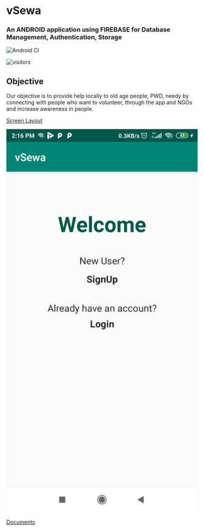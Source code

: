# vSewa
### An ANDROID application using FIREBASE for Database Management, Authentication, Storage

![Android CI](https://github.com/asifanwar007/vSewa/workflows/Android%20CI/badge.svg?branch=master)

![visitors](https://visitor-badge.glitch.me/badge?page_id=vSewa.visitor-badge)

## Objective
Our objective is to provide help locally to old age people, PWD, needy by connecting with
people who want to volunteer, through the app and NGOs and increase awareness in people.

[Screen Layout](https://github.com/asifanwar007/vSewa/tree/master/screenLayout)

![](https://github.com/asifanwar007/vSewa/blob/master/screenLayout/WhatsApp%20Image%202020-04-25%20at%2014.21.19.jpeg)

[Documents](https://github.com/asifanwar007/vSewa/tree/master/doc)
